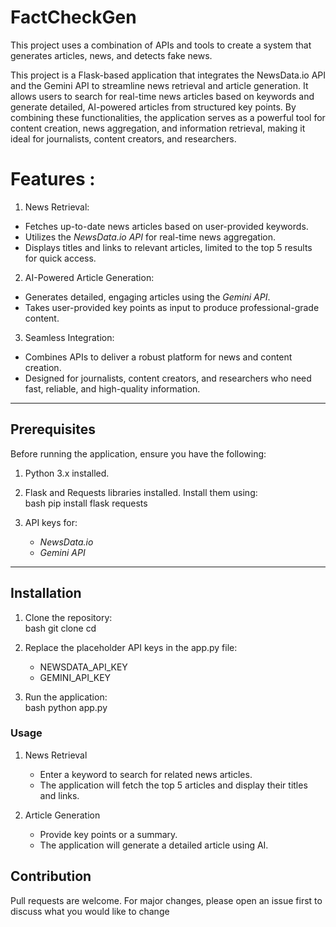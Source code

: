 # FactCheckGen
This project uses a combination of APIs and tools to create a system that generates articles, news, and detects fake news.

This project is a Flask-based application that integrates the NewsData.io API and the Gemini API to streamline news retrieval and article generation. It allows users to search for real-time news articles based on keywords and generate detailed, AI-powered articles from structured key points. By combining these functionalities, the application serves as a powerful tool for content creation, news aggregation, and information retrieval, making it ideal for journalists, content creators, and researchers.

 # Features  :

 1. News Retrieval:
- Fetches up-to-date news articles based on user-provided keywords.  
- Utilizes the *NewsData.io API* for real-time news aggregation.  
- Displays titles and links to relevant articles, limited to the top 5 results for quick access.  

2. AI-Powered Article Generation:
- Generates detailed, engaging articles using the *Gemini API*.  
- Takes user-provided key points as input to produce professional-grade content.  

3. Seamless Integration:
- Combines APIs to deliver a robust platform for news and content creation.  
- Designed for journalists, content creators, and researchers who need fast, reliable, and high-quality information.  

---

## Prerequisites  

Before running the application, ensure you have the following:  
1. Python 3.x installed.  
2. Flask and Requests libraries installed. Install them using:  
   bash
   pip install flask requests
   
3. API keys for:  
   - *NewsData.io*  
   - *Gemini API*  

---

 ## Installation  

1. Clone the repository:  
   bash
   git clone <repository-url>
   cd <repository-name>

2. Replace the placeholder API keys in the app.py file:  
   - NEWSDATA_API_KEY  
   - GEMINI_API_KEY  

3. Run the application:  
   bash
   python app.py
 
  
### Usage  

1. News Retrieval
   - Enter a keyword to search for related news articles.  
   - The application will fetch the top 5 articles and display their titles and links.  

2. Article Generation  
   - Provide key points or a summary.  
   - The application will generate a detailed article using AI.  



## Contribution

Pull requests are welcome. For major changes, please open an issue first to discuss what you would like to change



